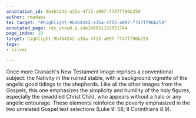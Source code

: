 ```yaml
---
annotation_id: 9b464242-a35a-4f13-a097-f747ff96b259
author: rmadams
tei_target: "#highlight-9b464242-a35a-4f13-a097-f747ff96b259"
annotated_page: rdx_vksw0.p.idm140051182051744
page_index: 19
target: highlight-9b464242-a35a-4f13-a097-f747ff96b259
tags:
- silver

---
```

Once more Cranach's New Testament image reprises a conventional subject: the Nativity in the ruined stable, with a background vignette of the angelic good tidings to the shepherds.  Like all the other images from the Gospels, this one emphasizes the simplicity and humility of the holy figures, especially the swaddled Christ Child, who appears without a halo or any angelic entourage.  These elements reinforce the poverty emphasized in the two unrelated Gospel text selections (Luke 9: 58; II Corinthians 8:9).